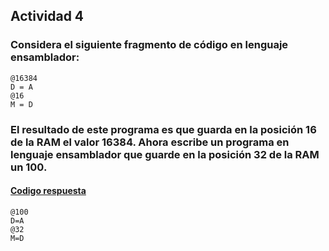 ## Actividad 4

### Considera el siguiente fragmento de código en lenguaje ensamblador:
``` 
@16384
D = A
@16
M = D 
```
### El resultado de este programa es que guarda en la posición 16 de la RAM el valor 16384. Ahora escribe un programa en lenguaje ensamblador que guarde en la posición 32 de la RAM un 100.

#### <ins>Codigo respuesta</ins>
```
@100
D=A
@32
M=D
```
